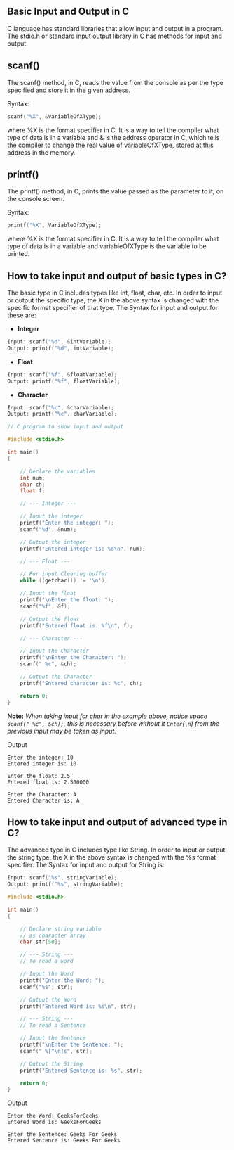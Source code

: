 ## Basic Input and Output in C

C language has standard libraries that allow input and output in a program. The stdio.h or standard input output library in C has methods for input and output.

## scanf()

The scanf() method, in C, reads the value from the console as per the type specified and store it in the given address.

Syntax:
```c
scanf("%X", &VariableOfXType);
```
where %X is the format specifier in C. It is a way to tell the compiler what type of data is in a variable and & is the address operator in C, which tells the compiler to change the real value of variableOfXType, stored at this address in the memory.

## printf()

The printf() method, in C, prints the value passed as the parameter to it, on the console screen.

Syntax:
```c
printf("%X", VariableOfXType);
```

where %X is the format specifier in C. It is a way to tell the compiler what type of data is in a variable and variableOfXType is the variable to be printed.

## How to take input and output of basic types in C?

The basic type in C includes types like int, float, char, etc. In order to input or output the specific type, the X in the above syntax is changed with the specific format specifier of that type. The Syntax for input and output for these are:

- **Integer**
```c
Input: scanf("%d", &intVariable);
Output: printf("%d", intVariable);
```

- **Float**
```c
Input: scanf("%f", &floatVariable);
Output: printf("%f", floatVariable);
```

- **Character**
```c
Input: scanf("%c", &charVariable);
Output: printf("%c", charVariable);
```

```c
// C program to show input and output

#include <stdio.h>

int main()
{

    // Declare the variables
    int num;
    char ch;
    float f;

    // --- Integer ---

    // Input the integer
    printf("Enter the integer: ");
    scanf("%d", &num);

    // Output the integer
    printf("Entered integer is: %d\n", num);

    // --- Float ---

    // For input Clearing buffer
    while ((getchar()) != '\n');

    // Input the float
    printf("\nEnter the float: ");
    scanf("%f", &f);

    // Output the float
    printf("Entered float is: %f\n", f);

    // --- Character ---

    // Input the Character
    printf("\nEnter the Character: ");
    scanf(" %c", &ch);

    // Output the Character
    printf("Entered character is: %c", ch);

    return 0;
}
```

**Note:** *When taking input for char in the example above, notice space `scanf(" %c", &ch);`, this is necessary before without it `Enter`(`\n`) from the previous input may be taken as input.*

Output
```
Enter the integer: 10
Entered integer is: 10

Enter the float: 2.5
Entered float is: 2.500000

Enter the Character: A
Entered Character is: A
```

## How to take input and output of advanced type in C?

The advanced type in C includes type like String. In order to input or output the string type, the X in the above syntax is changed with the %s format specifier. The Syntax for input and output for String is:
```c
Input: scanf("%s", stringVariable);
Output: printf("%s", stringVariable);
```

```c
#include <stdio.h>

int main()
{

    // Declare string variable
    // as character array
    char str[50];

    // --- String ---
    // To read a word

    // Input the Word
    printf("Enter the Word: ");
    scanf("%s", str);

    // Output the Word
    printf("Entered Word is: %s\n", str);

    // --- String ---
    // To read a Sentence

    // Input the Sentence
    printf("\nEnter the Sentence: ");
    scanf(" %[^\n]s", str);

    // Output the String
    printf("Entered Sentence is: %s", str);

    return 0;
}
```

Output
```
Enter the Word: GeeksForGeeks
Entered Word is: GeeksForGeeks

Enter the Sentence: Geeks For Geeks
Entered Sentence is: Geeks For Geeks
```